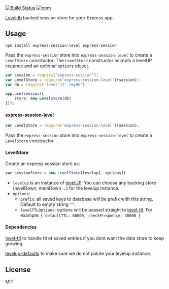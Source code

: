 [![Build Status](https://travis-ci.org/tgohn/express-session-level.svg?branch=master)](https://travis-ci.org/tgohn/express-session-level) [![npm](https://img.shields.io/npm/v/express-session-level.svg)](https://npmjs.com/package/express-session-level)

[Leveldb](https://github.com/level/levelup) backed session store for your
Express app.

## Usage

```
npm install express-session-level express-session
```

Pass the `express-session` store into `express-session-level` to create a
`LevelStore` constructor.
The `LevelStore` constructor accepts a levelUP instance and an optional
`options` object.

```javascript
var session = require('express-session');
var LevelStore = require('express-session-level')(session);
var db = require('level')('./myDb');

app.use(session({
	store: new LevelStore(db)
}));
```

#### express-session-level

```javascript
var LevelStore = require('express-session-level')(session);
```

Pass the `express-session` store into `express-session-level` to create a
`LevelStore` constructor.


#### LevelStore

Create an express session store as:

```javascript
var sessionStore = new LevelStore(levelup[, options])
```

- `levelup` is an instance of [levelUP](https://github.com/level/levelup). You
	can choose any backing store (levelDown, memDown ...) for the levelup
	instance.
- `options`:
	- `prefix`: all saved keys to database will be prefix with this string.
		Default to empty string `""`.
	- `levelTTLOptions`: options will be passed straight to
		[level-ttl](https://github.com/Level/level-ttl). For example: `{
		defaultTTL: 60000, checkFrequency: 30000 }`


#### Dependencies

[level-ttl](https://github.com/Level/level-ttl) to handle ttl of saved entries
if you dont want the data store to keep growing.

[levelup-defaults](https://github.com/mafintosh/levelup-defaults) to make sure
we do not polute your levelup instance.

## License
MIT
